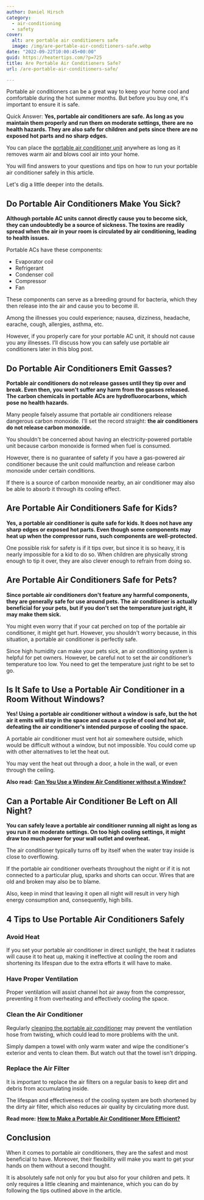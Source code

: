 ```yaml
---
author: Daniel Hirsch
category:
  - air-conditioning
  - safety
cover:
  alt: are portable air conditioners safe
  image: /img/are-portable-air-conditioners-safe.webp
date: "2022-09-22T10:00:45+00:00"
guid: https://heatertips.com/?p=725
title: Are Portable Air Conditioners Safe?
url: /are-portable-air-conditioners-safe/

---
```

Portable air conditioners can be a great way to keep your home cool and comfortable during the hot summer months. But before you buy one, it's important to ensure it is safe.

Quick Answer: **Yes, portable air conditioners are safe. As long as you maintain them properly and run them on moderate settings, there are no health hazards. They are also safe for children and pets since there are no exposed hot parts and no sharp edges.**

You can place the [portable air conditioner unit](/how-does-a-portable-air-conditioner-work/) anywhere as long as it removes warm air and blows cool air into your home.

You will find answers to your questions and tips on how to run your portable air conditioner safely in this article.

Let's dig a little deeper into the details.

## Do Portable Air Conditioners Make You Sick?

**Although portable AC units cannot directly cause you to become sick, they can undoubtedly be a source of sickness. The toxins are readily spread when the air in your room is circulated by air conditioning, leading to health issues.**

Portable ACs have these components:

- Evaporator coil
- Refrigerant
- Condenser coil
- Compressor
- Fan

These components can serve as a breeding ground for bacteria, which they then release into the air and cause you to become ill.

Among the illnesses you could experience; nausea, dizziness, headache, earache, cough, allergies, asthma, etc.

However, if you properly care for your portable AC unit, it should not cause you any illnesses. I’ll discuss how you can safely use portable air conditioners later in this blog post.

## Do Portable Air Conditioners Emit Gasses?

**Portable air conditioners do not release gasses until they tip over and break. Even then, you won't suffer any harm from the gasses released. The carbon chemicals in portable ACs are hydrofluorocarbons, which pose no health hazards.**

Many people falsely assume that portable air conditioners release dangerous carbon monoxide. I'll set the record straight: **the air conditioners do not release carbon monoxide.**

You shouldn't be concerned about having an electricity-powered portable unit because carbon monoxide is formed when fuel is consumed.

However, there is no guarantee of safety if you have a gas-powered air conditioner because the unit could malfunction and release carbon monoxide under certain conditions.

If there is a source of carbon monoxide nearby, an air conditioner may also be able to absorb it through its cooling effect.

## Are Portable Air Conditioners Safe for Kids?

**Yes, a portable air conditioner is quite safe for kids. It does not have any sharp edges or exposed hot parts. Even though some components may heat up when the compressor runs, such components are well-protected.**

One possible risk for safety is if it tips over, but since it is so heavy, it is nearly impossible for a kid to do so. When children are physically strong enough to tip it over, they are also clever enough to refrain from doing so.

## Are Portable Air Conditioners Safe for Pets?

**Since portable air conditioners don't feature any harmful components, they are generally safe for use around pets. The air conditioner is actually beneficial for your pets, but if you don't set the temperature just right, it may make them sick.**

You might even worry that if your cat perched on top of the portable air conditioner, it might get hurt. However, you shouldn't worry because, in this situation, a portable air conditioner is perfectly safe.

Since high humidity can make your pets sick, an air conditioning system is helpful for pet owners. However, be careful not to set the air conditioner’s temperature too low. You need to get the temperature just right to be set to go.

## Is It Safe to Use a Portable Air Conditioner in a Room Without Windows?

**Yes! Using a portable air conditioner without a window is safe, but the hot air it emits will stay in the space and cause a cycle of cool and hot air, defeating the air conditioner's intended purpose of cooling the space.**

A portable air conditioner must vent hot air somewhere outside, which would be difficult without a window, but not impossible. You could come up with other alternatives to let the heat out.

You may vent the heat out through a door, a hole in the wall, or even through the ceiling.

**Also read:** [**Can You Use a Window Air Conditioner without a Window?**](/use-window-air-conditioner-without-window/)

## Can a Portable Air Conditioner Be Left on All Night?

**You can safely leave a portable air conditioner running all night as long as you run it on moderate settings. On too high cooling settings, it might draw too much power for your wall outlet and overheat.**

The air conditioner typically turns off by itself when the water tray inside is close to overflowing.

If the portable air conditioner overheats throughout the night or if it is not connected to a particular plug, sparks and shorts can occur. Wires that are old and broken may also be to blame.

Also, keep in mind that leaving it open all night will result in very high energy consumption and, consequently, high bills.

## 4 Tips to Use Portable Air Conditioners Safely

### Avoid Heat

If you set your portable air conditioner in direct sunlight, the heat it radiates will cause it to heat up, making it ineffective at cooling the room and shortening its lifespan due to the extra efforts it will have to make.

### Have Proper Ventilation

Proper ventilation will assist channel hot air away from the compressor, preventing it from overheating and effectively cooling the space.

### Clean the Air Conditioner

Regularly [cleaning the portable air conditioner](/remove-mold-portable-air-conditioner/) may prevent the ventilation hose from twisting, which could lead to more problems with the unit.

Simply dampen a towel with only warm water and wipe the conditioner's exterior and vents to clean them. But watch out that the towel isn't dripping.

### Replace the Air Filter

It is important to replace the air filters on a regular basis to keep dirt and debris from accumulating inside.

The lifespan and effectiveness of the cooling system are both shortened by the dirty air filter, which also reduces air quality by circulating more dust.

**Read more:** [**How to Make a Portable Air Conditioner More Efficient?**](/how-to-make-portable-air-conditioner-more-efficient/)

## Conclusion

When it comes to portable air conditioners, they are the safest and most beneficial to have. Moreover, their flexibility will make you want to get your hands on them without a second thought.

It is absolutely safe not only for you but also for your children and pets. It only requires a little cleaning and maintenance, which you can do by following the tips outlined above in the article.

